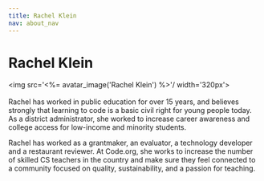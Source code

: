 ```yaml
---
title: Rachel Klein
nav: about_nav
---
```

# Rachel Klein

<img src='<%= avatar_image('Rachel Klein') %>'/ width='320px'>
<br/>
<br/>
Rachel has worked in public education for over 15 years, and believes strongly that learning to code is a basic civil right for young people today. As a district administrator, she worked to increase career awareness and college access for low-income and minority students. 

Rachel has worked as a grantmaker, an evaluator, a technology developer and a restaurant reviewer. At Code.org, she works to increase the number of skilled CS teachers in the country and make sure they feel connected to a community focused on quality, sustainability, and a passion for teaching.